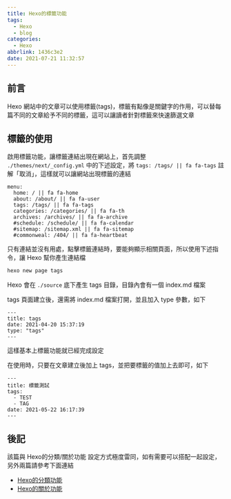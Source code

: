 ```yaml
---
title: Hexo的標籤功能
tags:
  - Hexo
  - blog
categories:
  - Hexo
abbrlink: 1436c3e2
date: 2021-07-21 11:32:57
---
```


## 前言

Hexo 網站中的文章可以使用標籤(tags)，標籤有點像是關鍵字的作用，可以替每篇不同的文章給予不同的標籤，這可以讓讀者針對標籤來快速篩選文章

<!--more-->

## 標籤的使用

啟用標籤功能，讓標籤連結出現在網站上，首先調整 `./themes/next/_config.yml` 中的下述設定，將 `tags: /tags/ || fa fa-tags` 註解「取消」，這樣就可以讓網站出現標籤的連結

```
menu:
  home: / || fa fa-home
  about: /about/ || fa fa-user
  tags: /tags/ || fa fa-tags
  categories: /categories/ || fa fa-th
  archives: /archives/ || fa fa-archive
  #schedule: /schedule/ || fa fa-calendar
  #sitemap: /sitemap.xml || fa fa-sitemap
  #commonweal: /404/ || fa fa-heartbeat
```

只有連結並沒有用處，點擊標籤連結時，要能夠顯示相關頁面，所以使用下述指令，讓 Hexo 幫你產生連結檔

```bash
hexo new page tags
```

Hexo 會在 `./source` 底下產生 tags 目錄，目錄內會有一個 index.md 檔案

tags 頁面建立後，還需將 index.md 檔案打開，並且加入 type 參數，如下

```
---
title: tags
date: 2021-04-20 15:37:19
type: "tags"
---
```

這樣基本上標籤功能就已經完成設定

在使用時，只要在文章建立後加上 tags，並把要標籤的值加上去即可，如下

```
---
title: 標籤測試
tags:
  - TEST
  - TAG
date: 2021-05-22 16:17:39
---
```

## 後記

該篇與 Hexo的分類/關於功能 設定方式極度雷同，如有需要可以搭配一起設定，另外兩篇請參考下面連結

- [Hexo的分類功能](https://winds6206.github.io/posts/8bfb5405)
- [Hexo的關於功能](https://winds6206.github.io/posts/8be085a8)
